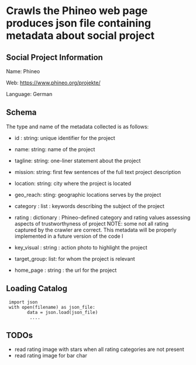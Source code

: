# Crawls the Phineo web page produces json file containing metadata about social project

## Social Project Information

Name: Phineo

Web: https://www.phineo.org/projekte/

Language: German
 
## Schema 

The type and name of the metadata collected is as follows:

* id : string: unique identifier for the project
* name: string: name of the project
* tagline: string: one-liner statement about the project
* mission: string: first few sentences of the full text project description 
* location: string: city where the project is located
* geo_reach: sting: geographic locations serves by the project
* category : list : keywords describing the subject of the project 
* rating :  dictionary : Phineo-defined category and rating values assessing aspects of trustworthyness of project
NOTE: some not all rating captured by the crawler are correct. 
This metadata will be properly implemented in a future version of the code l 
 
   
* key_visual : string : action photo to highlight the project
* target_group: list: for whom the project is relevant
* home_page : string : the url for the project 
                
## Loading Catalog     
```buildoutcfg
 import json
 with open(filename) as json_file:
        data = json.load(json_file)
         .... 
```          
   
## TODOs

* read rating image with stars when all rating categories are not present 
* read rating image for bar char

